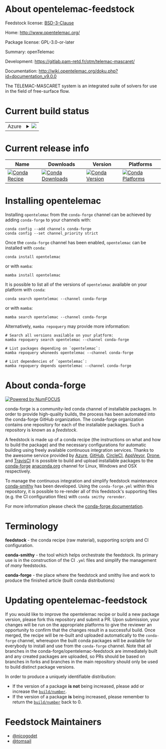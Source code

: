 About opentelemac-feedstock
===========================

Feedstock license: [BSD-3-Clause](https://github.com/conda-forge/opentelemac-feedstock/blob/main/LICENSE.txt)

Home: http://www.opentelemac.org/

Package license: GPL-3.0-or-later

Summary: openTelemac

Development: https://gitlab.pam-retd.fr/otm/telemac-mascaret/

Documentation: http://wiki.opentelemac.org/doku.php?id=documentation_v9.0.0

The TELEMAC-MASCARET system is an integrated suite of solvers for use in the
field of free-surface flow.


Current build status
====================


<table>
    
  <tr>
    <td>Azure</td>
    <td>
      <details>
        <summary>
          <a href="https://dev.azure.com/conda-forge/feedstock-builds/_build/latest?definitionId=22463&branchName=main">
            <img src="https://dev.azure.com/conda-forge/feedstock-builds/_apis/build/status/opentelemac-feedstock?branchName=main">
          </a>
        </summary>
        <table>
          <thead><tr><th>Variant</th><th>Status</th></tr></thead>
          <tbody><tr>
              <td>linux_64_numpy1.22python3.10.____cpython</td>
              <td>
                <a href="https://dev.azure.com/conda-forge/feedstock-builds/_build/latest?definitionId=22463&branchName=main">
                  <img src="https://dev.azure.com/conda-forge/feedstock-builds/_apis/build/status/opentelemac-feedstock?branchName=main&jobName=linux&configuration=linux%20linux_64_numpy1.22python3.10.____cpython" alt="variant">
                </a>
              </td>
            </tr><tr>
              <td>linux_64_numpy1.22python3.9.____cpython</td>
              <td>
                <a href="https://dev.azure.com/conda-forge/feedstock-builds/_build/latest?definitionId=22463&branchName=main">
                  <img src="https://dev.azure.com/conda-forge/feedstock-builds/_apis/build/status/opentelemac-feedstock?branchName=main&jobName=linux&configuration=linux%20linux_64_numpy1.22python3.9.____cpython" alt="variant">
                </a>
              </td>
            </tr><tr>
              <td>linux_64_numpy1.23python3.11.____cpython</td>
              <td>
                <a href="https://dev.azure.com/conda-forge/feedstock-builds/_build/latest?definitionId=22463&branchName=main">
                  <img src="https://dev.azure.com/conda-forge/feedstock-builds/_apis/build/status/opentelemac-feedstock?branchName=main&jobName=linux&configuration=linux%20linux_64_numpy1.23python3.11.____cpython" alt="variant">
                </a>
              </td>
            </tr><tr>
              <td>linux_64_numpy1.26python3.12.____cpython</td>
              <td>
                <a href="https://dev.azure.com/conda-forge/feedstock-builds/_build/latest?definitionId=22463&branchName=main">
                  <img src="https://dev.azure.com/conda-forge/feedstock-builds/_apis/build/status/opentelemac-feedstock?branchName=main&jobName=linux&configuration=linux%20linux_64_numpy1.26python3.12.____cpython" alt="variant">
                </a>
              </td>
            </tr><tr>
              <td>linux_64_numpy2python3.13.____cp313</td>
              <td>
                <a href="https://dev.azure.com/conda-forge/feedstock-builds/_build/latest?definitionId=22463&branchName=main">
                  <img src="https://dev.azure.com/conda-forge/feedstock-builds/_apis/build/status/opentelemac-feedstock?branchName=main&jobName=linux&configuration=linux%20linux_64_numpy2python3.13.____cp313" alt="variant">
                </a>
              </td>
            </tr>
          </tbody>
        </table>
      </details>
    </td>
  </tr>
</table>

Current release info
====================

| Name | Downloads | Version | Platforms |
| --- | --- | --- | --- |
| [![Conda Recipe](https://img.shields.io/badge/recipe-opentelemac-green.svg)](https://anaconda.org/conda-forge/opentelemac) | [![Conda Downloads](https://img.shields.io/conda/dn/conda-forge/opentelemac.svg)](https://anaconda.org/conda-forge/opentelemac) | [![Conda Version](https://img.shields.io/conda/vn/conda-forge/opentelemac.svg)](https://anaconda.org/conda-forge/opentelemac) | [![Conda Platforms](https://img.shields.io/conda/pn/conda-forge/opentelemac.svg)](https://anaconda.org/conda-forge/opentelemac) |

Installing opentelemac
======================

Installing `opentelemac` from the `conda-forge` channel can be achieved by adding `conda-forge` to your channels with:

```
conda config --add channels conda-forge
conda config --set channel_priority strict
```

Once the `conda-forge` channel has been enabled, `opentelemac` can be installed with `conda`:

```
conda install opentelemac
```

or with `mamba`:

```
mamba install opentelemac
```

It is possible to list all of the versions of `opentelemac` available on your platform with `conda`:

```
conda search opentelemac --channel conda-forge
```

or with `mamba`:

```
mamba search opentelemac --channel conda-forge
```

Alternatively, `mamba repoquery` may provide more information:

```
# Search all versions available on your platform:
mamba repoquery search opentelemac --channel conda-forge

# List packages depending on `opentelemac`:
mamba repoquery whoneeds opentelemac --channel conda-forge

# List dependencies of `opentelemac`:
mamba repoquery depends opentelemac --channel conda-forge
```


About conda-forge
=================

[![Powered by
NumFOCUS](https://img.shields.io/badge/powered%20by-NumFOCUS-orange.svg?style=flat&colorA=E1523D&colorB=007D8A)](https://numfocus.org)

conda-forge is a community-led conda channel of installable packages.
In order to provide high-quality builds, the process has been automated into the
conda-forge GitHub organization. The conda-forge organization contains one repository
for each of the installable packages. Such a repository is known as a *feedstock*.

A feedstock is made up of a conda recipe (the instructions on what and how to build
the package) and the necessary configurations for automatic building using freely
available continuous integration services. Thanks to the awesome service provided by
[Azure](https://azure.microsoft.com/en-us/services/devops/), [GitHub](https://github.com/),
[CircleCI](https://circleci.com/), [AppVeyor](https://www.appveyor.com/),
[Drone](https://cloud.drone.io/welcome), and [TravisCI](https://travis-ci.com/)
it is possible to build and upload installable packages to the
[conda-forge](https://anaconda.org/conda-forge) [anaconda.org](https://anaconda.org/)
channel for Linux, Windows and OSX respectively.

To manage the continuous integration and simplify feedstock maintenance
[conda-smithy](https://github.com/conda-forge/conda-smithy) has been developed.
Using the ``conda-forge.yml`` within this repository, it is possible to re-render all of
this feedstock's supporting files (e.g. the CI configuration files) with ``conda smithy rerender``.

For more information please check the [conda-forge documentation](https://conda-forge.org/docs/).

Terminology
===========

**feedstock** - the conda recipe (raw material), supporting scripts and CI configuration.

**conda-smithy** - the tool which helps orchestrate the feedstock.
                   Its primary use is in the construction of the CI ``.yml`` files
                   and simplify the management of *many* feedstocks.

**conda-forge** - the place where the feedstock and smithy live and work to
                  produce the finished article (built conda distributions)


Updating opentelemac-feedstock
==============================

If you would like to improve the opentelemac recipe or build a new
package version, please fork this repository and submit a PR. Upon submission,
your changes will be run on the appropriate platforms to give the reviewer an
opportunity to confirm that the changes result in a successful build. Once
merged, the recipe will be re-built and uploaded automatically to the
`conda-forge` channel, whereupon the built conda packages will be available for
everybody to install and use from the `conda-forge` channel.
Note that all branches in the conda-forge/opentelemac-feedstock are
immediately built and any created packages are uploaded, so PRs should be based
on branches in forks and branches in the main repository should only be used to
build distinct package versions.

In order to produce a uniquely identifiable distribution:
 * If the version of a package **is not** being increased, please add or increase
   the [``build/number``](https://docs.conda.io/projects/conda-build/en/latest/resources/define-metadata.html#build-number-and-string).
 * If the version of a package **is** being increased, please remember to return
   the [``build/number``](https://docs.conda.io/projects/conda-build/en/latest/resources/define-metadata.html#build-number-and-string)
   back to 0.

Feedstock Maintainers
=====================

* [@nicogodet](https://github.com/nicogodet/)
* [@tomsail](https://github.com/tomsail/)

